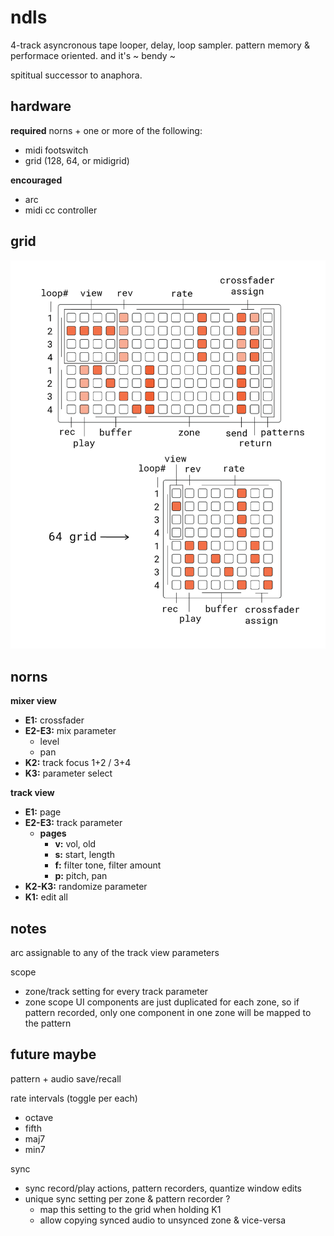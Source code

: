 # ndls

4-track asyncronous tape looper, delay, loop sampler. pattern memory & performace oriented. and it's ~ bendy ~

spititual successor to anaphora.

## hardware

**required** norns + one or more of the following:
- midi footswitch
- grid (128, 64, or midigrid)

**encouraged**
- arc
- midi cc controller

## grid

![documentation image](doc/ndls.png)

## norns

**mixer view**
- **E1:** crossfader
- **E2-E3:** mix parameter
  - level
  - pan
- **K2:** track focus 1+2 / 3+4
- **K3:** parameter select

**track view**
- **E1:** page
- **E2-E3:** track parameter
  - **pages**
    - **v:** vol, old
    - **s:** start, length
    - **f:** filter tone, filter amount
    - **p:** pitch, pan
- **K2-K3:** randomize parameter
- **K1:** edit all

## notes

arc assignable to any of the track view parameters

scope
- zone/track setting for every track parameter
- zone scope UI components are just duplicated for each zone, so if pattern recorded, only one component in one zone will be mapped to the pattern

## future maybe

pattern + audio save/recall

rate intervals (toggle per each)
- octave
- fifth
- maj7
- min7

sync
- sync record/play actions, pattern recorders, quantize window edits
- unique sync setting per zone & pattern recorder ? 
  - map this setting to the grid when holding K1
  - allow copying synced audio to unsynced zone & vice-versa
